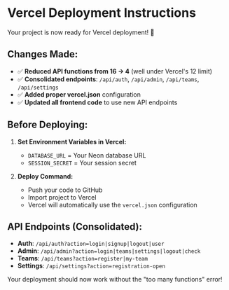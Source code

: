 # Vercel Deployment Instructions

Your project is now ready for Vercel deployment! 🎉

## Changes Made:
- ✅ **Reduced API functions from 16 → 4** (well under Vercel's 12 limit)
- ✅ **Consolidated endpoints**: `/api/auth`, `/api/admin`, `/api/teams`, `/api/settings`
- ✅ **Added proper vercel.json** configuration
- ✅ **Updated all frontend code** to use new API endpoints

## Before Deploying:

1. **Set Environment Variables in Vercel:**
   - `DATABASE_URL` = Your Neon database URL
   - `SESSION_SECRET` = Your session secret

2. **Deploy Command:**
   - Push your code to GitHub
   - Import project to Vercel
   - Vercel will automatically use the `vercel.json` configuration

## API Endpoints (Consolidated):
- **Auth**: `/api/auth?action=login|signup|logout|user`
- **Admin**: `/api/admin?action=login|teams|settings|logout|check`
- **Teams**: `/api/teams?action=register|my-team`
- **Settings**: `/api/settings?action=registration-open`

Your deployment should now work without the "too many functions" error!